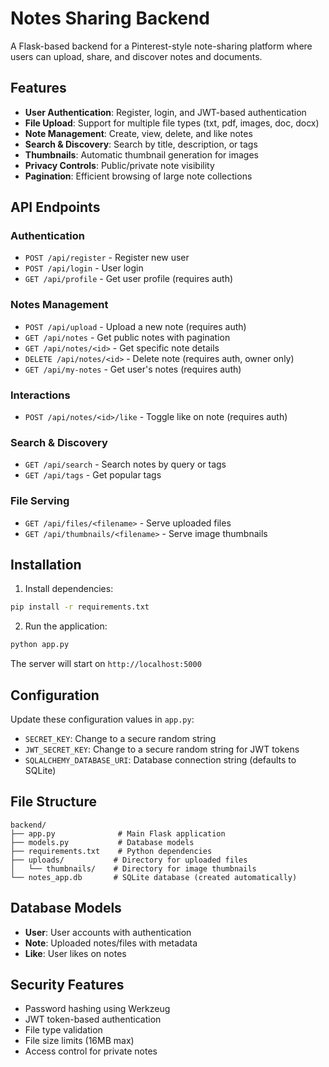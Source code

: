 # Notes Sharing Backend

A Flask-based backend for a Pinterest-style note-sharing platform where users can upload, share, and discover notes and documents.

## Features

- **User Authentication**: Register, login, and JWT-based authentication
- **File Upload**: Support for multiple file types (txt, pdf, images, doc, docx)
- **Note Management**: Create, view, delete, and like notes
- **Search & Discovery**: Search by title, description, or tags
- **Thumbnails**: Automatic thumbnail generation for images
- **Privacy Controls**: Public/private note visibility
- **Pagination**: Efficient browsing of large note collections

## API Endpoints

### Authentication
- `POST /api/register` - Register new user
- `POST /api/login` - User login
- `GET /api/profile` - Get user profile (requires auth)

### Notes Management
- `POST /api/upload` - Upload a new note (requires auth)
- `GET /api/notes` - Get public notes with pagination
- `GET /api/notes/<id>` - Get specific note details
- `DELETE /api/notes/<id>` - Delete note (requires auth, owner only)
- `GET /api/my-notes` - Get user's notes (requires auth)

### Interactions
- `POST /api/notes/<id>/like` - Toggle like on note (requires auth)

### Search & Discovery
- `GET /api/search` - Search notes by query or tags
- `GET /api/tags` - Get popular tags

### File Serving
- `GET /api/files/<filename>` - Serve uploaded files
- `GET /api/thumbnails/<filename>` - Serve image thumbnails

## Installation

1. Install dependencies:
```bash
pip install -r requirements.txt
```

2. Run the application:
```bash
python app.py
```

The server will start on `http://localhost:5000`

## Configuration

Update these configuration values in `app.py`:
- `SECRET_KEY`: Change to a secure random string
- `JWT_SECRET_KEY`: Change to a secure random string for JWT tokens
- `SQLALCHEMY_DATABASE_URI`: Database connection string (defaults to SQLite)

## File Structure

```
backend/
├── app.py              # Main Flask application
├── models.py           # Database models
├── requirements.txt    # Python dependencies
├── uploads/           # Directory for uploaded files
│   └── thumbnails/    # Directory for image thumbnails
└── notes_app.db       # SQLite database (created automatically)
```

## Database Models

- **User**: User accounts with authentication
- **Note**: Uploaded notes/files with metadata
- **Like**: User likes on notes

## Security Features

- Password hashing using Werkzeug
- JWT token-based authentication
- File type validation
- File size limits (16MB max)
- Access control for private notes